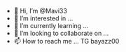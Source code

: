 - 👋 Hi, I’m @Mavi33
- 👀 I’m interested in ...
- 🌱 I’m currently learning ...
- 💞️ I’m looking to collaborate on ...
- 📫 How to reach me ... TG bayazz00

<!---
Mavi33/Mavi33 is a ✨ special ✨ repository because its `README.md` (this file) appears on your GitHub profile.
You can click the Preview link to take a look at your changes.
--->

